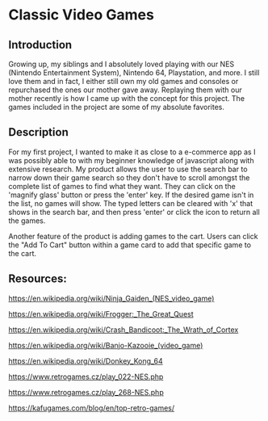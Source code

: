 # Classic Video Games

## Introduction
Growing up, my siblings and I absolutely loved playing with our NES (Nintendo Entertainment System), Nintendo 64, Playstation, and more. I still love them and in fact, I either still own my old games and consoles or repurchased the ones our mother gave away. Replaying them with our mother recently is how I came up with the concept for this project. The games included in the project are some of my absolute favorites.

## Description
For my first project, I wanted to make it as close to a e-commerce app as I was possibly able to with my beginner knowledge of javascript along with extensive research. My product allows the user to use the search bar to narrow down their game search so they don't have to scroll amongst the complete list of games to find what they want. They can click on the 'magnify glass' button or press the 'enter' key. If the desired game isn't in the list, no games will show. The typed letters can be cleared with 'x' that shows in the search bar, and then press 'enter' or click the icon to return all the games. 


Another feature of the product is adding games to the cart. Users can click the "Add To Cart" button within a game card to add that specific game to the cart. 

## Resources:
https://en.wikipedia.org/wiki/Ninja_Gaiden_(NES_video_game)

https://en.wikipedia.org/wiki/Frogger:_The_Great_Quest

https://en.wikipedia.org/wiki/Crash_Bandicoot:_The_Wrath_of_Cortex

https://en.wikipedia.org/wiki/Banjo-Kazooie_(video_game)

https://en.wikipedia.org/wiki/Donkey_Kong_64

https://www.retrogames.cz/play_022-NES.php

https://www.retrogames.cz/play_268-NES.php

https://kafugames.com/blog/en/top-retro-games/


